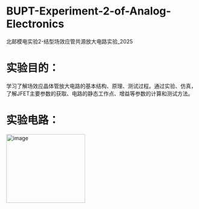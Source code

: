 # BUPT-Experiment-2-of-Analog-Electronics
北邮模电实验2-结型场效应管共源放大电路实验_2025
# 实验目的：
学习了解场效应晶体管放大电路的基本结构、原理、测试过程。通过实验、仿真，了解JFET主要参数的获取、电路的静态工作点、增益等参数的计算和测试方法。
# 实验电路：
<img width="209" height="182" alt="image" src="https://github.com/user-attachments/assets/66c84426-f527-4f66-920a-94c53ffb1cb3" />
